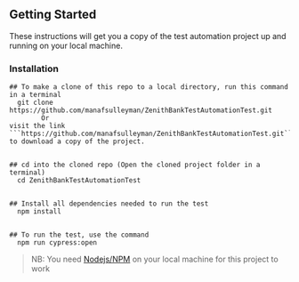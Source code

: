 ## Getting Started

These instructions will get you a copy of the test automation project up and running on your local machine.

### Installation

```
## To make a clone of this repo to a local directory, run this command in a terminal
  git clone https://github.com/manafsulleyman/ZenithBankTestAutomationTest.git
        Or
visit the link ```https://github.com/manafsulleyman/ZenithBankTestAutomationTest.git``` to download a copy of the project. 


## cd into the cloned repo (Open the cloned project folder in a terminal)
  cd ZenithBankTestAutomationTest


## Install all dependencies needed to run the test
  npm install


## To run the test, use the command 
  npm run cypress:open
```

> NB: You need [Nodejs/NPM](https://nodejs.org/en/) on your local machine for this project to work
